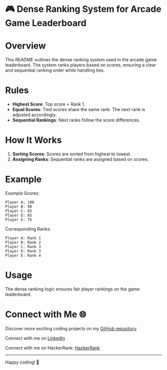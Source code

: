 
 
# 🎮 Dense Ranking System for Arcade Game Leaderboard 
 
# Overview

This README outlines the dense ranking system used in the arcade game leaderboard. The system ranks players based on scores, ensuring a clear and sequential ranking order while handling ties.

# Rules

- **Highest Score**: Top score = Rank 1.
- **Equal Scores**: Tied scores share the same rank. The next rank is adjusted accordingly.
- **Sequential Rankings**: Next ranks follow the score differences.

# How It Works

1. **Sorting Scores**: Scores are sorted from highest to lowest.
2. **Assigning Ranks**: Sequential ranks are assigned based on scores.

# Example

Example Scores:
```
Player A: 100
Player B: 90
Player C: 85
Player D: 85
Player E: 75
```

Corresponding Ranks:
```
Player A: Rank 1
Player B: Rank 2
Player C: Rank 3
Player D: Rank 3
Player E: Rank 4
```

# Usage

The dense ranking logic ensures fair player rankings on the game leaderboard.
# Connect with Me 🌐 

Discover more exciting coding projects on my [GitHub repository](https://github.com/Maham-j)

Connect with me on [LinkedIn](https://www.linkedin.com/in/maham-jamil-268584267)

Connect with me on HackerRank: [HackerRank ](https://www.hackerrank.com/maham_jamil)

---

Happy coding! 🚀
